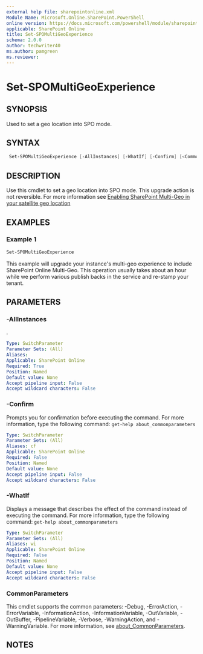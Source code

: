 ```yaml
---
external help file: sharepointonline.xml
Module Name: Microsoft.Online.SharePoint.PowerShell
online version: https://docs.microsoft.com/powershell/module/sharepoint-online/set-spomultigeoexperience
applicable: SharePoint Online
title: Set-SPOMultiGeoExperience
schema: 2.0.0
author: techwriter40
ms.author: pamgreen
ms.reviewer:
---
```


# Set-SPOMultiGeoExperience

## SYNOPSIS

Used to set a geo location into SPO mode.

## SYNTAX

```powershell
 Set-SPOMultiGeoExperience [-AllInstances] [-WhatIf] [-Confirm] [<CommonParameters>]
```

## DESCRIPTION

Use this cmdlet to set a geo location into SPO mode. This upgrade action is not reversible. For more information see [Enabling SharePoint Multi-Geo in your satellite geo location](https://docs.microsoft.com/office365/enterprise/enabling-sp-multigeo-satellite-geolocation)

## EXAMPLES

### Example 1

```powershell
Set-SPOMultiGeoExperience
```

This example will upgrade your instance's multi-geo experience to include SharePoint Online Multi-Geo. This operation usually takes about an hour while we perform various publish backs in the service and re-stamp your tenant.

## PARAMETERS

### -AllInstances

.

```yaml
Type: SwitchParameter
Parameter Sets: (All)
Aliases:
Applicable: SharePoint Online
Required: True
Position: Named
Default value: None
Accept pipeline input: False
Accept wildcard characters: False
```

### -Confirm

Prompts you for confirmation before executing the command.
For more information, type the following command: `get-help about_commonparameters`

```yaml
Type: SwitchParameter
Parameter Sets: (All)
Aliases: cf
Applicable: SharePoint Online
Required: False
Position: Named
Default value: None
Accept pipeline input: False
Accept wildcard characters: False
```

### -WhatIf

Displays a message that describes the effect of the command instead of executing the command.
For more information, type the following command: `get-help about_commonparameters`

```yaml
Type: SwitchParameter
Parameter Sets: (All)
Aliases: wi
Applicable: SharePoint Online
Required: False
Position: Named
Default value: None
Accept pipeline input: False
Accept wildcard characters: False
```

### CommonParameters

This cmdlet supports the common parameters: -Debug, -ErrorAction, -ErrorVariable, -InformationAction, -InformationVariable, -OutVariable, -OutBuffer, -PipelineVariable, -Verbose, -WarningAction, and -WarningVariable. For more information, see [about_CommonParameters](https://go.microsoft.com/fwlink/p/?LinkID=113216).

## NOTES
